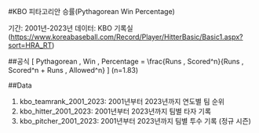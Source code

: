 #KBO 피타고리안 승률(Pythagorean Win Percentage)

기간: 2001년-2023년
데이터: KBO 기록실(https://www.koreabaseball.com/Record/Player/HitterBasic/Basic1.aspx?sort=HRA_RT)

##공식
\[ Pythagorean \, Win \, Percentage = \frac{Runs \, Scored^n}{Runs \, Scored^n + Runs \, Allowed^n} \]
(n=1.83)

##Data
1. kbo_teamrank_2001_2023: 2001년부터 2023년까지 연도별 팀 순위
2. kbo_hitter_2001_2023: 2001년부터 2023년까지 팀별 타자 기록
3. kbo_pitcher_2001_2023: 2001년부터 2023년까지 팀별 투수 기록
(정규 시즌)
